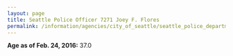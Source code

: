 ```yaml
---
layout: page
title: Seattle Police Officer 7271 Joey F. Flores
permalink: /information/agencies/city_of_seattle/seattle_police_department/copbook/7271/
---
```


**Age as of Feb. 24, 2016:** 37.0
